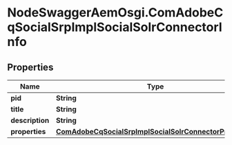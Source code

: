 # NodeSwaggerAemOsgi.ComAdobeCqSocialSrpImplSocialSolrConnectorInfo

## Properties
Name | Type | Description | Notes
------------ | ------------- | ------------- | -------------
**pid** | **String** |  | [optional] 
**title** | **String** |  | [optional] 
**description** | **String** |  | [optional] 
**properties** | [**ComAdobeCqSocialSrpImplSocialSolrConnectorProperties**](ComAdobeCqSocialSrpImplSocialSolrConnectorProperties.md) |  | [optional] 



